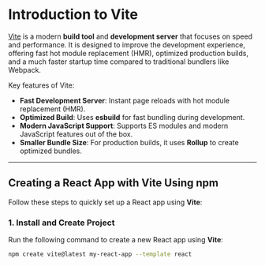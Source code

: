 # Introduction to Vite

[Vite](https://vitejs.dev/) is a modern **build tool** and **development server** that focuses on speed and performance. It is designed to improve the development experience, offering fast hot module replacement (HMR), optimized production builds, and a much faster startup time compared to traditional bundlers like Webpack.

Key features of Vite:
- **Fast Development Server**: Instant page reloads with hot module replacement (HMR).
- **Optimized Build**: Uses **esbuild** for fast bundling during development.
- **Modern JavaScript Support**: Supports ES modules and modern JavaScript features out of the box.
- **Smaller Bundle Size**: For production builds, it uses **Rollup** to create optimized bundles.

---

## Creating a React App with Vite Using npm

Follow these steps to quickly set up a React app using **Vite**:

### 1. **Install and Create Project**

Run the following command to create a new React app using **Vite**:

```bash
npm create vite@latest my-react-app --template react
